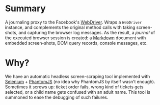 # Summary

A journaling proxy to the Facebook's [WebDriver](https://github.com/facebook/php-webdriver). Wraps a
`WebDriver` instance, and complements the original method calls with taking screen-shots, and
capturing the browser log messages. As the result, a _journal_ of the executed browser session is
created: a [Markdown](http://daringfireball.net/projects/markdown/) document with embedded
screen-shots, DOM query records, console messages, etc.

# Why?

We have an automatic headless screen-scraping tool implemented with
[Selenium](http://docs.seleniumhq.org/) + [PhantomJS](http://phantomjs.org/) (no idea why PhantomJS
by itself wasn't enough). Sometimes it screws up: ticket order fails, wrong kind of tickets gets
selected, or a child name gets confused with an adult name. This tool is summoned to ease the
debugging of such failures.
